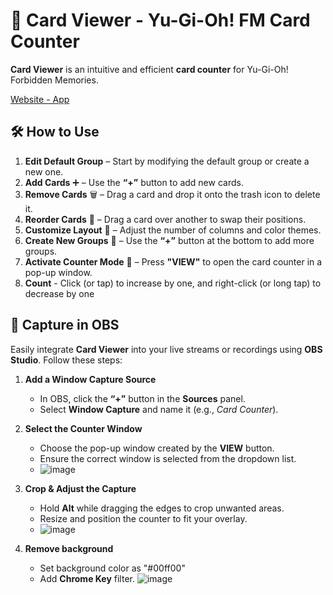 # 🎴 Card Viewer - Yu-Gi-Oh! FM Card Counter  

**Card Viewer** is an intuitive and efficient **card counter** for Yu-Gi-Oh! Forbidden Memories.  

<a href="https://lukadevv.github.io/card-viewer/">Website - App</a>

## 🛠️ How to Use  
1. **Edit Default Group** – Start by modifying the default group or create a new one.  
2. **Add Cards** ➕ – Use the **“+”** button to add new cards.  
3. **Remove Cards** 🗑️ – Drag a card and drop it onto the trash icon to delete it.  
4. **Reorder Cards** 🔄 – Drag a card over another to swap their positions.  
5. **Customize Layout** 🎨 – Adjust the number of columns and color themes.  
6. **Create New Groups** 📁 – Use the **“+”** button at the bottom to add more groups.  
7. **Activate Counter Mode** 👀 – Press **"VIEW"** to open the card counter in a pop-up window.
8. **Count** - Click (or tap) to increase by one, and right-click (or long tap) to decrease by one

## 🎥 Capture in OBS  

Easily integrate **Card Viewer** into your live streams or recordings using **OBS Studio**. Follow these steps:  

1. **Add a Window Capture Source**  
   - In OBS, click the **“+”** button in the **Sources** panel.  
   - Select **Window Capture** and name it (e.g., *Card Counter*).  

2. **Select the Counter Window**  
   - Choose the pop-up window created by the **VIEW** button.  
   - Ensure the correct window is selected from the dropdown list.
   - ![image](https://github.com/user-attachments/assets/a7b33494-b636-407b-a7ab-2207233a7d0a)

3. **Crop & Adjust the Capture**  
   - Hold **Alt** while dragging the edges to crop unwanted areas.  
   - Resize and position the counter to fit your overlay.
   - ![image](https://github.com/user-attachments/assets/11d52d92-b172-4897-bf52-e353c250be05)

4. **Remove background**
   - Set background color as "#00ff00"
   - Add **Chrome Key** filter.
![image](https://github.com/user-attachments/assets/1e141100-b1cd-4465-b5c1-ba83f4dc1bdc)

